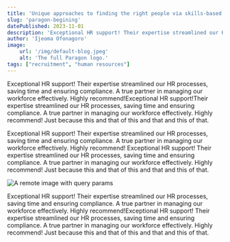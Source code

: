```yaml
---
title: 'Unique approaches to finding the right people via skills-based recruitment'
slug: 'paragon-begining'
datePublished: 2023-11-01
description: 'Exceptional HR support! Their expertise streamlined our HR processes, saving time and ensuring compliance. A true partner in managing our workforce effectively. Highly recommend.'
author: 'Ijeoma Ofonagoro'
image:
    url: '/img/default-blog.jpeg'
    alt: 'The full Paragon logo.'
tags: ["recruitment", "human resources"]
---
```


Exceptional HR support! Their expertise streamlined our HR processes, saving time and ensuring compliance. A true partner in managing our workforce effectively. Highly recommend!Exceptional HR support!Their expertise streamlined our HR processes, saving time and ensuring compliance. A true partner in managing our workforce effectively. Highly recommend! Just because this and that of this and that and this of that.

Exceptional HR support! Their expertise streamlined our HR processes, saving time and ensuring compliance. A true partner in managing our workforce effectively. Highly recommend!
Exceptional HR support! Their expertise streamlined our HR processes, saving time and ensuring compliance. A true partner in managing our workforce effectively. Highly recommend! Just because this and that of this and that and this of that.

![A remote image with query params](/img/default-blog.jpeg)

Exceptional HR support! Their expertise streamlined our HR processes, saving time and ensuring compliance. A true partner in managing our workforce effectively. Highly recommend!Exceptional HR support! Their expertise streamlined our HR processes, saving time and ensuring compliance. A true partner in managing our workforce effectively. Highly recommend! Just because this and that of this and that and this of that.
